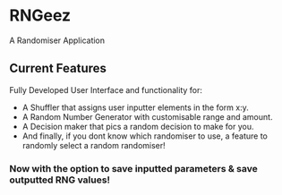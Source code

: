 # RNGeez

A Randomiser Application

## Current Features
Fully Developed User Interface and functionality for:
- A Shuffler that assigns user inputter elements in the form x:y.
- A Random Number Generator with customisable range and amount.
- A Decision maker that pics a random decision to make for you.
- And finally, if you dont know which randomiser to use, a feature to randomly select a random randomiser! 

### Now with the option to save inputted parameters & save outputted RNG values!
